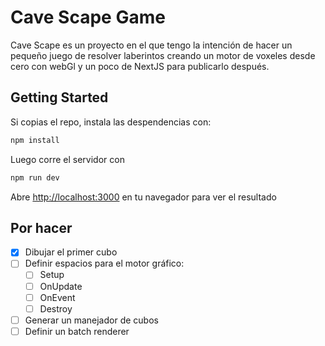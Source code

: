 # Cave Scape Game

Cave Scape es un proyecto en el que tengo la intención de hacer un pequeño juego de resolver laberintos creando un motor de voxeles desde cero con webGl y un poco de NextJS para publicarlo después.

## Getting Started

Si copias el repo, instala las despendencias con:

```bash
npm install
```

Luego corre el servidor con

```bash
npm run dev
```

Abre [http://localhost:3000](http://localhost:3000) en tu navegador para ver el resultado

## Por hacer

- [x] Dibujar el primer cubo
- [ ] Definir espacios para el motor gráfico:
  - [ ] Setup
  - [ ] OnUpdate
  - [ ] OnEvent
  - [ ] Destroy
- [ ] Generar un manejador de cubos
- [ ] Definir un batch renderer

